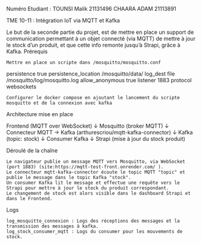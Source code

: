 Numéro Etudiant : TOUNSI Malik 21131496
CHAARA ADAM 21113891

TME 10-11 : Intégration IoT via MQTT et Kafka

Le but de la seconde partie du projet, est de mettre en place un support de communication permettant à un objet connecté (via MQTT) de mettre à jour le stock d’un produit, et que cette info remonte jusqu’à Strapi, grâce à Kafka.
Prérequis

    Mettre en place un scripte dans /mosquitto/mosquitto.conf

persistence true
persistence_location /mosquitto/data/
log_dest file /mosquitto/log/mosquitto.log
allow_anonymous true
listener 1883
protocol websockets

    Configurer le docker compose en ajoutant le lancement du scripte mosquitto et de la connexion avec kafka

Architecture mise en place

Frontend (MQTT over WebSocket)
   ↓
Mosquitto (broker MQTT)
   ↓
Connecteur MQTT → Kafka (arthurescriou/mqtt-kafka-connector)
   ↓
Kafka (topic: stock)
   ↓
Consumer Kafka
   ↓
Strapi (mise à jour du stock produit)

Déroulé de la chaîne

    Le navigateur publie un message MQTT vers Mosquitto, via WebSocket (port 1883) (site:https://mqtt-test-front.onrender.com/ ).
    Le connecteur mqtt-kafka-connector écoute le topic MQTT "topic" et publie le message dans le topic Kafka "stock".
    Un consumer Kafka lit le message et effectue une requête vers le Strapi pour mettre à jour le stock du produit correspondant.
    Le changement de stock est alors visible dans le dashboard Strapi et dans le Frontend.

Logs

    log_mosquitto_connexion : Logs des réceptions des messages et la transmission des messages à kafka.
    log_stock_consumer_mqtt : Logs du consumer pour les mouvements de stock.

